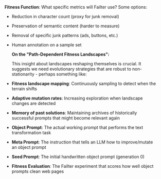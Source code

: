 **Fitness Function**: What specific metrics will Failter use? Some options:
- Reduction in character count (proxy for junk removal)
- Preservation of semantic content (harder to measure)
- Removal of specific junk patterns (ads, buttons, etc.)
- Human annotation on a sample set

  **On the "Path-Dependent Fitness Landscapes":**

    This insight about landscapes reshaping themselves is crucial. It suggests
    we need evolutionary strategies that are robust to non-stationarity -
    perhaps something like:

- **Fitness landscape mapping**: Continuously sampling to detect when the terrain shifts
- **Adaptive mutation rates**: Increasing exploration when landscape changes are detected
- **Memory of past solutions**: Maintaining archives of historically successful prompts that might become relevant again

- **Object Prompt**: The actual working prompt that performs the text transformation task
- **Meta Prompt**: The instruction that tells an LLM how to improve/mutate an object prompt
- **Seed Prompt**: The initial handwritten object prompt (generation 0)
- **Fitness Evaluation**: The Failter experiment that scores how well object prompts clean web pages


